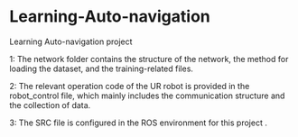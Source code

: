 # Learning-Auto-navigation
Learning Auto-navigation project

1: The network folder contains the structure of the network, the method for loading the dataset, and the training-related files.

2: The relevant operation code of the UR robot is provided in the robot_control file, which mainly includes the communication structure and the collection of data.

3: The SRC file is configured in the ROS environment for this project .

